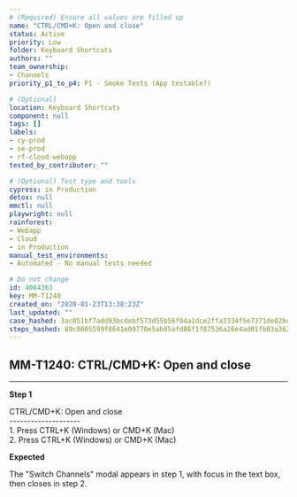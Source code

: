 ```yaml
---
# (Required) Ensure all values are filled up
name: "CTRL/CMD+K: Open and close"
status: Active
priority: Low
folder: Keyboard Shortcuts
authors: ""
team_ownership: 
- Channels
priority_p1_to_p4: P1 - Smoke Tests (App testable?)

# (Optional)
location: Keyboard Shortcuts
component: null
tags: []
labels: 
- cy-prod
- se-prod
- rf-cloud-webapp
tested_by_contributor: ""

# (Optional) Test type and tools
cypress: in Production
detox: null
mmctl: null
playwright: null
rainforest: 
- Webapp
- Cloud
- in Production
manual_test_environments:
- Automated - No manual tests needed

# Do not change
id: 4064363
key: MM-T1240
created_on: "2020-01-23T13:38:23Z"
last_updated: ""
case_hashed: 3ac051bf7add93bcdebf573d55b56f04a1dce2ffa3334f5e7371de82bcebd5952ff86748ab15335ec47f932c26b033d4
steps_hashed: 89c0005599f0641e09770e5ab85afd86f1f87536a26e4ad01fb03a362888eb32f942e7a30640dc7bebf24c947e3739fd
---
```


<!-- (Auto-generated) Based on frontmatter's "key" and "name" -->

## MM-T1240: CTRL/CMD+K: Open and close

---

**Step 1**

CTRL/CMD+K: Open and close\
\--------------------\
1\. Press CTRL+K (Windows) or CMD+K (Mac)\
2\. Press CTRL+K (Windows) or CMD+K (Mac)

**Expected**

The "Switch Channels" modal appears in step 1, with focus in the text box, then closes in step 2.
